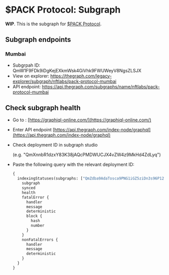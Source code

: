 # $PACK Protocol: Subgraph

**WIP**. This is the subgraph for [$PACK Protocol](https://github.com/nftlabs/pack-protocol). 

## Subgraph endpoints

### Mumbai
- Subgrpah ID: QmW1F9FDk9iDgKejEXkmWsk4GiVhk9FWUWeyV8NgsZLSJX
- View on explorer: https://thegraph.com/legacy-explorer/subgraph/nftlabs/pack-protocol-mumbai
- API endpoint: https://api.thegraph.com/subgraphs/name/nftlabs/pack-protocol-mumbai

## Check subgraph health

- Go to : [https://graphiql-online.com/](https://graphiql-online.com/)
- Enter API endpoint [https://api.thegraph.com/index-node/graphql](https://api.thegraph.com/index-node/graphql)
- Check deployment ID in subgraph studio

    (e.g. "QmXnnbR1dzxY83K38jAQcPMDWUCJX4vZW4z9MkHd4ZdLyq")

- Paste the following query with the relevant deployment ID:

    ```graphql
    {
      indexingStatuses(subgraphs: ["QmZdba9AdaTosca9PNG1iGZ5ziDn3s96P12Q6fk7UThzwf"]) {
        subgraph
        synced
        health
        fatalError {
          handler
          message
          deterministic
          block {
            hash
            number
          }
        }
        nonFatalErrors {
          handler
          message
          deterministic
        }
      }
    }
    ```
